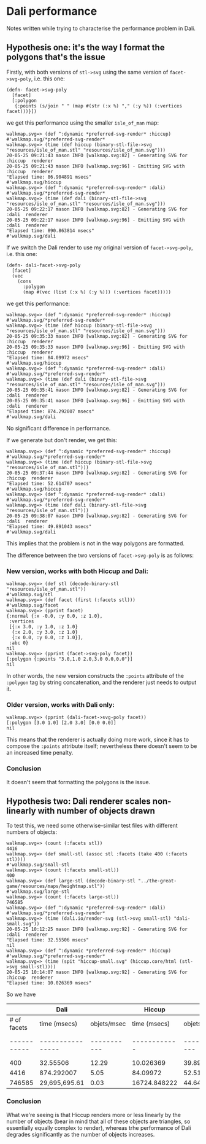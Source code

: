 # Dali performance

Notes written while trying to characterise the performance problem in Dali.

## Hypothesis one: it's the way I format the polygons that's the issue

Firstly, with both versions of `stl->svg` using the same version of `facet->svg-poly`, i.e. this one:

    (defn- facet->svg-poly
      [facet]
      [:polygon
       {:points (s/join " " (map #(str (:x %) "," (:y %)) (:vertices facet)))}])

we get this performance using the smaller `isle_of_man` map:

    walkmap.svg=> (def ^:dynamic *preferred-svg-render* :hiccup)
    #'walkmap.svg/*preferred-svg-render*
    walkmap.svg=> (time (def hiccup (binary-stl-file->svg "resources/isle_of_man.stl" "resources/isle_of_man.svg")))
    20-05-25 09:21:43 mason INFO [walkmap.svg:82] - Generating SVG for  :hiccup  renderer
    20-05-25 09:21:43 mason INFO [walkmap.svg:96] - Emitting SVG with  :hiccup  renderer
    "Elapsed time: 86.904891 msecs"
    #'walkmap.svg/hiccup
    walkmap.svg=> (def ^:dynamic *preferred-svg-render* :dali)
    #'walkmap.svg/*preferred-svg-render*
    walkmap.svg=> (time (def dali (binary-stl-file->svg "resources/isle_of_man.stl" "resources/isle_of_man.svg")))
    20-05-25 09:22:17 mason INFO [walkmap.svg:82] - Generating SVG for  :dali  renderer
    20-05-25 09:22:17 mason INFO [walkmap.svg:96] - Emitting SVG with  :dali  renderer
    "Elapsed time: 890.863814 msecs"
    #'walkmap.svg/dali

If we switch the Dali render to use my original version of `facet->svg-poly`, i.e. this one:

    (defn- dali-facet->svg-poly
      [facet]
      (vec
        (cons
          :polygon
          (map #(vec (list (:x %) (:y %))) (:vertices facet)))))

we get this performance:

    walkmap.svg=> (def ^:dynamic *preferred-svg-render* :hiccup)
    #'walkmap.svg/*preferred-svg-render*
    walkmap.svg=> (time (def hiccup (binary-stl-file->svg "resources/isle_of_man.stl" "resources/isle_of_man.svg")))
    20-05-25 09:35:33 mason INFO [walkmap.svg:82] - Generating SVG for  :hiccup  renderer
    20-05-25 09:35:33 mason INFO [walkmap.svg:96] - Emitting SVG with  :hiccup  renderer
    "Elapsed time: 84.09972 msecs"
    #'walkmap.svg/hiccup
    walkmap.svg=> (def ^:dynamic *preferred-svg-render* :dali)
    #'walkmap.svg/*preferred-svg-render*
    walkmap.svg=> (time (def dali (binary-stl-file->svg "resources/isle_of_man.stl" "resources/isle_of_man.svg")))
    20-05-25 09:35:41 mason INFO [walkmap.svg:82] - Generating SVG for  :dali  renderer
    20-05-25 09:35:41 mason INFO [walkmap.svg:96] - Emitting SVG with  :dali  renderer
    "Elapsed time: 874.292007 msecs"
    #'walkmap.svg/dali

No significant difference in performance.

If we generate but don't render, we get this:

    walkmap.svg=> (def ^:dynamic *preferred-svg-render* :hiccup)
    #'walkmap.svg/*preferred-svg-render*
    walkmap.svg=> (time (def hiccup (binary-stl-file->svg "resources/isle_of_man.stl")))
    20-05-25 09:37:44 mason INFO [walkmap.svg:82] - Generating SVG for  :hiccup  renderer
    "Elapsed time: 52.614707 msecs"
    #'walkmap.svg/hiccup
    walkmap.svg=> (def ^:dynamic *preferred-svg-render* :dali)
    #'walkmap.svg/*preferred-svg-render*
    walkmap.svg=> (time (def dali (binary-stl-file->svg "resources/isle_of_man.stl")))
    20-05-25 09:38:07 mason INFO [walkmap.svg:82] - Generating SVG for  :dali  renderer
    "Elapsed time: 49.891043 msecs"
    #'walkmap.svg/dali

This implies that the problem is not in the way polygons are formatted.

The difference between the two versions of `facet->svg-poly` is as follows:

### New version, works with both Hiccup and Dali:

    walkmap.svg=> (def stl (decode-binary-stl "resources/isle_of_man.stl"))
    #'walkmap.svg/stl
    walkmap.svg=> (def facet (first (:facets stl)))
    #'walkmap.svg/facet
    walkmap.svg=> (pprint facet)
    {:normal {:x -0.0, :y 0.0, :z 1.0},
     :vertices
     [{:x 3.0, :y 1.0, :z 1.0}
      {:x 2.0, :y 3.0, :z 1.0}
      {:x 0.0, :y 0.0, :z 1.0}],
     :abc 0}
    nil
    walkmap.svg=> (pprint (facet->svg-poly facet))
    [:polygon {:points "3.0,1.0 2.0,3.0 0.0,0.0"}]
    nil

In other words, the new version constructs the `:points` attribute of the `:polygon` tag by string concatenation, and the renderer just needs to output it.

### Older version, works with Dali only:

    walkmap.svg=> (pprint (dali-facet->svg-poly facet))
    [:polygon [3.0 1.0] [2.0 3.0] [0.0 0.0]]
    nil

This means that the renderer is actually doing more work, since it has to compose the `:points` attribute itself; nevertheless there doesn't seem to be an increased time penalty.

### Conclusion

It doesn't seem that formatting the polygons is the issue.

## Hypothesis two: Dali renderer scales non-linearly with number of objects drawn

To test this, we need some otherwise-similar test files with different numbers of objects:

    walkmap.svg=> (count (:facets stl))
    4416
    walkmap.svg=> (def small-stl (assoc stl :facets (take 400 (:facets stl))))
    #'walkmap.svg/small-stl
    walkmap.svg=> (count (:facets small-stl))
    400
    walkmap.svg=> (def large-stl (decode-binary-stl "../the-great-game/resources/maps/heightmap.stl"))
    #'walkmap.svg/large-stl
    walkmap.svg=> (count (:facets large-stl))
    746585
    walkmap.svg=> (def ^:dynamic *preferred-svg-render* :dali)
    #'walkmap.svg/*preferred-svg-render*
    walkmap.svg=> (time (dali.io/render-svg (stl->svg small-stl) "dali-small.svg"))
    20-05-25 10:12:25 mason INFO [walkmap.svg:92] - Generating SVG for  :dali  renderer
    "Elapsed time: 32.55506 msecs"
    nil
    walkmap.svg=> (def ^:dynamic *preferred-svg-render* :hiccup)
    #'walkmap.svg/*preferred-svg-render*
    walkmap.svg=> (time (spit "hiccup-small.svg" (hiccup.core/html (stl->svg small-stl))))
    20-05-25 10:14:07 mason INFO [walkmap.svg:92] - Generating SVG for  :hiccup  renderer
    "Elapsed time: 10.026369 msecs"

So we have

|             | Dali             |             | Hiccup       |             |                     |
| ----------- | ---------------- | ----------- | ------------ | ----------- | ------------------- |
| # of facets | time (msecs)     | objets/msec | time (msecs) | objets/msec | ratio (Dali/Hiccup) |
| ----------- | ---------------- | ----------- | ------------ | ----------- | --------------------|
| 400         | 32.55506         | 12.29       | 10.026369    | 39.89       | 3.35                |
| 4416        | 874.292007       | 5.05        | 84.09972     | 52.51       | 10.40               |
| 746585      | 29,695,695.61    | 0.03        | 16724.848222 | 44.64       | 1775.54             |

### Conclusion

What we're seeing is that Hiccup renders more or less linearly by the number of objects (bear in mind that all of these objects are triangles, so essentially equally complex to render), whereas trhe performance of Dali degrades significantly as the number of objects increases.
